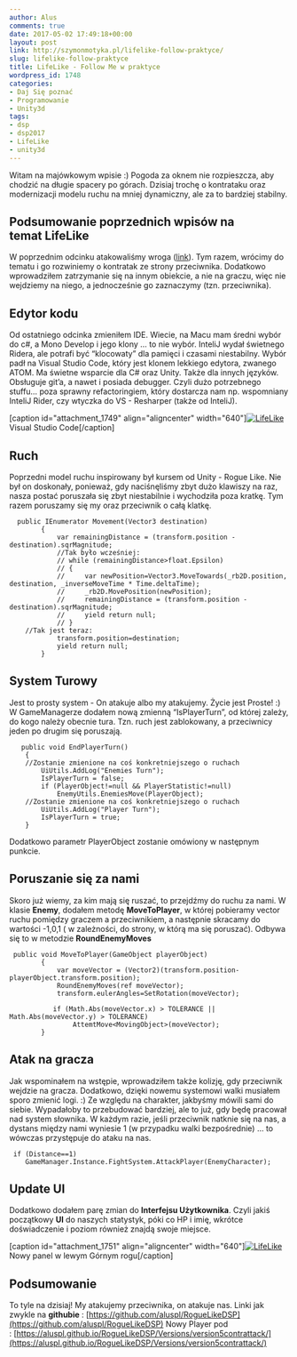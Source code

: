 ```yaml
---
author: Alus
comments: true
date: 2017-05-02 17:49:18+00:00
layout: post
link: http://szymonmotyka.pl/lifelike-follow-praktyce/
slug: lifelike-follow-praktyce
title: LifeLike - Follow Me w praktyce
wordpress_id: 1748
categories:
- Daj Się poznać
- Programowanie
- Unity3d
tags:
- dsp
- dsp2017
- LifeLike
- unity3d
---
```


Witam na majówkowym wpisie :) Pogoda za oknem nie rozpieszcza, aby chodzić na długie spacery po górach. Dzisiaj trochę o kontrataku oraz modernizacji modelu ruchu na mniej dynamiczny, ale za to bardziej stabilny.<!-- more -->


## Podsumowanie poprzednich wpisów na temat LifeLike


W poprzednim odcinku atakowaliśmy wroga ([link](http://szymonmotyka.pl/lifelike-przyloz-swojemu-wrogowi/)). Tym razem, wrócimy do tematu i go rozwiniemy o kontratak ze strony przeciwnika. Dodatkowo wprowadziłem zatrzymanie się na innym obiekcie, a nie na graczu, więc nie wejdziemy na niego, a jednocześnie go zaznaczymy (tzn. przeciwnika).


## Edytor kodu


Od ostatniego odcinka zmieniłem IDE. Wiecie, na Macu mam średni wybór do c#, a Mono Develop i jego klony … to nie wybór. InteliJ wydał świetnego Ridera, ale potrafi być “klocowaty” dla pamięci i czasami niestabilny. Wybór padł na Visual Studio Code, który jest klonem lekkiego edytora, zwanego ATOM. Ma świetne wsparcie dla C# oraz Unity. Także dla innych języków. Obsługuje git’a, a nawet i posiada debugger. Czyli dużo potrzebnego stuffu… poza sprawny refactoringiem, który dostarcza nam np. wspomniany InteliJ Rider, czy wtyczka do VS - Resharper (także od InteliJ).

[caption id="attachment_1749" align="aligncenter" width="640"][![LifeLike](http://szymonmotyka.pl/wp-content/uploads/2017/05/Screenshot-2017-05-02-19.18.27-785x491.png)](http://szymonmotyka.pl/wp-content/uploads/2017/05/Screenshot-2017-05-02-19.18.27.png) Visual Studio Code[/caption]


## Ruch


Poprzedni model ruchu inspirowany był kursem od Unity - Rogue Like. Nie był on doskonały, ponieważ, gdy naciśnęliśmy zbyt dużo klawiszy na raz, nasza postać poruszała się zbyt niestabilnie i wychodziła poza kratkę. Tym razem poruszamy się my oraz przeciwnik o całą klatkę.

```
  public IEnumerator Movement(Vector3 destination)
        {
            var remainingDistance = (transform.position - destination).sqrMagnitude;
            //Tak było wcześniej:
            // while (remainingDistance>float.Epsilon)
            // {
            //     var newPosition=Vector3.MoveTowards(_rb2D.position, destination, _inverseMoveTime * Time.deltaTime);
            //     _rb2D.MovePosition(newPosition);
            //     remainingDistance = (transform.position - destination).sqrMagnitude;
            //     yield return null;
            // }      
	//Tak jest teraz:
            transform.position=destination;
            yield return null;
        }
```



## System Turowy


Jest to prosty system - On atakuje albo my atakujemy. Życie jest Proste! :)
W GameManagerze dodałem nową zmienną “IsPlayerTurn”, od której zależy, do kogo należy obecnie tura. Tzn. ruch jest zablokowany, a przeciwnicy jeden po drugim się poruszają.

```
   public void EndPlayerTurn()
    {  
	//Zostanie zmienione na coś konkretniejszego o ruchach
        UiUtils.AddLog("Enemies Turn");
        IsPlayerTurn = false;
        if (PlayerObject!=null && PlayerStatistic!=null)
        	EnemyUtils.EnemiesMove(PlayerObject);
  	//Zostanie zmienione na coś konkretniejszego o ruchach
      	UiUtils.AddLog("Player Turn");
        IsPlayerTurn = true;
    }
```

Dodatkowo parametr PlayerObject zostanie omówiony w następnym punkcie.


## Poruszanie się za nami


Skoro już wiemy, za kim mają się ruszać, to przejdźmy do ruchu za nami. W klasie **Enemy**, dodałem metodę **MoveToPlayer**, w której pobieramy vector ruchu pomiędzy graczem a przeciwnikiem, a następnie skracamy do wartości -1,0,1 ( w zależności, do strony, w którą ma się poruszać). Odbywa się to w metodzie **RoundEnemyMoves**

```
 public void MoveToPlayer(GameObject playerObject)
        {       
            var moveVector = (Vector2)(transform.position- playerObject.transform.position);
            RoundEnemyMoves(ref moveVector);
            transform.eulerAngles=SetRotation(moveVector);
       
           if (Math.Abs(moveVector.x) > TOLERANCE || Math.Abs(moveVector.y) > TOLERANCE)
                AttemtMove<MovingObject>(moveVector);        
        }
```



## Atak na gracza


Jak wspominałem na wstępie, wprowadziłem także kolizję, gdy przeciwnik wejdzie na gracza. Dodatkowo, dzięki nowemu systemowi walki musiałem sporo zmienić logi. :) Ze względu na charakter, jakbyśmy mówili sami do siebie. Wypadałoby to przebudować bardziej, ale to już, gdy będę pracował nad system słownika.
W każdym razie, jeśli przeciwnik natknie się na nas, a dystans między nami wyniesie 1 (w przypadku walki bezpośrednie) … to wówczas przystępuje do ataku na nas.

``` 
 if (Distance==1)
    GameManager.Instance.FightSystem.AttackPlayer(EnemyCharacter);
```



## Update UI


Dodatkowo dodałem parę zmian do **Interfejsu Użytkownika**. Czyli jakiś początkowy **UI** do naszych statystyk, póki co HP i imię, wkrótce doświadczenie i poziom również znajdą swoje miejsce.

[caption id="attachment_1751" align="aligncenter" width="640"][![LifeLike](http://szymonmotyka.pl/wp-content/uploads/2017/05/Screenshot-2017-05-02-19.38.14-785x491.png)](http://szymonmotyka.pl/wp-content/uploads/2017/05/Screenshot-2017-05-02-19.38.14.png) Nowy panel w lewym Górnym rogu[/caption]


## Podsumowanie


To tyle na dzisiaj! My atakujemy przeciwnika, on atakuje nas.
Linki jak zwykle na **githubie** : [https://github.com/aluspl/RogueLikeDSP](https://github.com/aluspl/RogueLikeDSP)
Nowy Player pod : [https://aluspl.github.io/RogueLikeDSP/Versions/version5contrattack/](https://aluspl.github.io/RogueLikeDSP/Versions/version5contrattack/)

